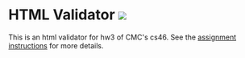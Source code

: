 # HTML Validator ![](https://api.travis-ci.com/a2bradjan/html_validator.svg?branch=master)

This is an html validator for hw3 of CMC's cs46.
See the [assignment instructions](https://github.com/mikeizbicki/cmc-csci046/tree/master/hw3) for more details.
